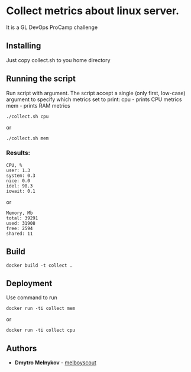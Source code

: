 # Collect metrics about linux server.

It is a GL DevOps ProCamp challenge 

## Installing

Just copy collect.sh to you home directory

## Running the script

Run script with argument.
The script accept a single (only first, low-case) argument to specify which metrics set to print:
      cpu - prints CPU metrics
      mem - prints RAM metrics

```
./collect.sh cpu
```
or 
```
./collect.sh mem
```
### Results:
```
CPU, %
user: 1.3
system: 0.3
nice: 0.0
idel: 98.3
iowait: 0.1
```
or
```
Memory, Mb
total: 39291
used: 31908
free: 2594
shared: 11
```

## Build
```
docker build -t collect .
```


## Deployment

Use command to run 
```
docker run -ti collect mem
```
or
```
docker run -ti collect cpu
```

## Authors

* **Dmytro Melnykov** - [melboyscout](https://github.com/melboyscout)


